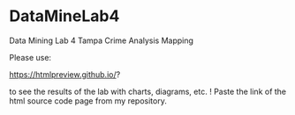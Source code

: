 # DataMineLab4

Data Mining Lab 4
Tampa Crime Analysis Mapping

Please use:

https://htmlpreview.github.io/?

to see the results of the lab with charts, diagrams, etc. ! Paste the link of the html source code page from my repository.
